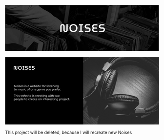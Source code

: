 <div id="header" align="center">
  <img src="./assets/header_two.png"/>
</div>

<br>

<div id="info" align="center">
  <img src="./assets/main.png"/>
</div>

<p>This project will be deleted, because I will recreate new Noises</p>
